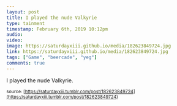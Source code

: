 ```yaml
---
layout: post
title: I played the nude Valkyrie
type: tainment
timestamp: February 6th, 2019 10:12pm
audio: 
video: 
image: https://saturdayxiii.github.io/media/182623849724.jpg
link: https://saturdayxiii.github.io/media/182623849724.jpg
tags: ["Game", "beercade", "yeg"]
comments: true
---
```

I played the nude Valkyrie.
 
  
<small>source: [https://saturdayxiii.tumblr.com/post/182623849724](https://saturdayxiii.tumblr.com/post/182623849724)</small>